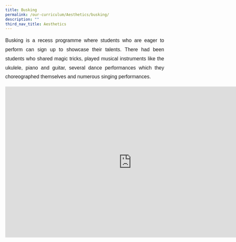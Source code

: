 ```yaml
---
title: Busking
permalink: /our-curriculum/Aesthetics/busking/
description: ""
third_nav_title: Aesthetics
---
```

<p style="font-family:Arial; font-size:16px; text-align:justify; line-height:1.8">Busking is a recess programme where students who are eager to perform can sign up to showcase their talents. There had been students who shared magic tricks, played musical instruments like the ukulele, piano and guitar, several dance performances which they choreographed themselves and numerous singing performances.</p>
	
<iframe allowfullscreen="true" height="479" width="800" frameborder="0" src="https://docs.google.com/presentation/d/e/2PACX-1vS1SkHG4LgVdPZjbAPF8pF9XXOGPOeIn8xjV6O58vZiOA5J-dkjjgi_lk-gQHkIX1vxm7Mjas__sbWj/embed?start=true&amp;loop=true&amp;delayms=3000"></iframe>